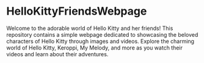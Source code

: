 # HelloKittyFriendsWebpage
Welcome to the adorable world of Hello Kitty and her friends! This repository contains a simple webpage dedicated to showcasing the beloved characters of Hello Kitty through images and videos. Explore the charming world of Hello Kitty, Keroppi, My Melody, and more as you watch their videos and learn about their adventures.
